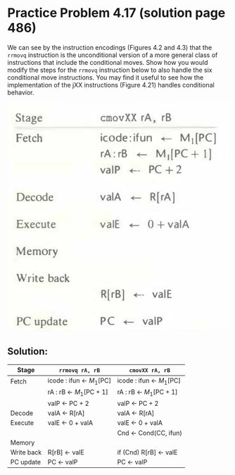 # Practice Problem 4.17 (solution page 486)
We can see by the instruction encodings (Figures 4.2 and 4.3) that the `rrmovq` instruction is the unconditional version of a more general class of instructions that include the conditional moves. Show how you would modify the steps for the `rrmovq` instruction below to also handle the six conditional move instructions. You may find it useful to see how the implementation of the jXX instructions (Figure 4.21) handles conditional behavior.

![](./images/4.17.png)

## Solution:

|Stage|`rrmovq rA, rB`|`cmovXX rA, rB`|
|-|-|-|
|Fetch|icode : ifun $\leftarrow$ $M_1$[PC]|icode : ifun $\leftarrow$ $M_1$[PC]|
||rA : rB $\leftarrow$ $M_1$[PC + 1]|rA : rB $\leftarrow$ $M_1$[PC + 1]|
||valP $\leftarrow$ PC + 2|valP $\leftarrow$ PC + 2|
|Decode|valA $\leftarrow$ R[rA]|valA $\leftarrow$ R[rA]|
|Execute|valE $\leftarrow$ 0 + valA|valE $\leftarrow$ 0 + valA|
|||Cnd $\leftarrow$ Cond(CC, ifun)|
|Memory|||
|Write back|R[rB] $\leftarrow$ valE|if (Cnd) R[rB] $\leftarrow$ valE|
|PC update|PC $\leftarrow$ valP|PC $\leftarrow$ valP|